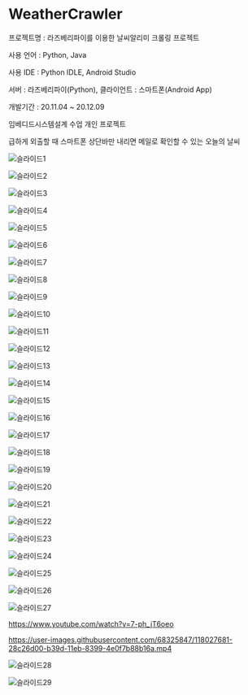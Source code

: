 # WeatherCrawler
프로젝트명 : 라즈베리파이를 이용한 날씨알리미 크롤링 프로젝트

사용 언어 : Python, Java

사용 IDE : Python IDLE, Android Studio

서버 : 라즈베리파이(Python), 클라이언트 : 스마트폰(Android App)

개발기간 : 20.11.04 ~ 20.12.09

임베디드시스템설계 수업 개인 프로젝트

급하게 외출할 때 스마트폰 상단바만 내리면 메일로 확인할 수 있는 오늘의 날씨

![슬라이드1](https://user-images.githubusercontent.com/68325847/118026886-535ff600-b39c-11eb-9648-421ca0f3ec82.PNG)

![슬라이드2](https://user-images.githubusercontent.com/68325847/118026891-54912300-b39c-11eb-9fa2-2d373b07bd52.PNG)

![슬라이드3](https://user-images.githubusercontent.com/68325847/118026892-5529b980-b39c-11eb-8d67-d9967e0f083f.PNG)

![슬라이드4](https://user-images.githubusercontent.com/68325847/118026895-55c25000-b39c-11eb-97ac-b6269b24335e.PNG)

![슬라이드5](https://user-images.githubusercontent.com/68325847/118026898-565ae680-b39c-11eb-9178-786125ae4bc9.PNG)

![슬라이드6](https://user-images.githubusercontent.com/68325847/118026903-56f37d00-b39c-11eb-8801-14317cd81557.PNG)

![슬라이드7](https://user-images.githubusercontent.com/68325847/118026910-578c1380-b39c-11eb-9f0b-011fd1efce3f.PNG)

![슬라이드8](https://user-images.githubusercontent.com/68325847/118026912-5824aa00-b39c-11eb-8f49-5e68e26cc2d8.PNG)

![슬라이드9](https://user-images.githubusercontent.com/68325847/118026915-58bd4080-b39c-11eb-8d02-f7951a29dccd.PNG)

![슬라이드10](https://user-images.githubusercontent.com/68325847/118026918-5955d700-b39c-11eb-91ca-debfddbd6cf1.PNG)

![슬라이드11](https://user-images.githubusercontent.com/68325847/118026919-59ee6d80-b39c-11eb-8eb9-3bfe680666a4.PNG)

![슬라이드12](https://user-images.githubusercontent.com/68325847/118026922-5a870400-b39c-11eb-9cf8-4f45c3e29184.PNG)

![슬라이드13](https://user-images.githubusercontent.com/68325847/118026924-5b1f9a80-b39c-11eb-9bd1-616228ab5553.PNG)

![슬라이드14](https://user-images.githubusercontent.com/68325847/118026925-5bb83100-b39c-11eb-9421-5ab153fe8987.PNG)

![슬라이드15](https://user-images.githubusercontent.com/68325847/118026929-5c50c780-b39c-11eb-8bcd-d21404e4a3f9.PNG)

![슬라이드16](https://user-images.githubusercontent.com/68325847/118026931-5c50c780-b39c-11eb-8b92-c54068fc08e3.PNG)

![슬라이드17](https://user-images.githubusercontent.com/68325847/118026935-5ce95e00-b39c-11eb-81fc-39d56f8199be.PNG)

![슬라이드18](https://user-images.githubusercontent.com/68325847/118026936-5d81f480-b39c-11eb-856f-664064059e57.PNG)

![슬라이드19](https://user-images.githubusercontent.com/68325847/118026939-5e1a8b00-b39c-11eb-97b0-7634cd53e3e1.PNG)

![슬라이드20](https://user-images.githubusercontent.com/68325847/118026944-5eb32180-b39c-11eb-863c-d2fe2d015e11.PNG)

![슬라이드21](https://user-images.githubusercontent.com/68325847/118026950-5fe44e80-b39c-11eb-8cec-a0e92b7bd270.PNG)

![슬라이드22](https://user-images.githubusercontent.com/68325847/118026953-607ce500-b39c-11eb-9db1-011823b5d516.PNG)

![슬라이드23](https://user-images.githubusercontent.com/68325847/118026955-61157b80-b39c-11eb-86b9-51ad4cf8d728.PNG)

![슬라이드24](https://user-images.githubusercontent.com/68325847/118026959-61ae1200-b39c-11eb-9351-2c5008977f52.PNG)

![슬라이드25](https://user-images.githubusercontent.com/68325847/118026964-62df3f00-b39c-11eb-824b-5539b1fa6aa5.PNG)

![슬라이드26](https://user-images.githubusercontent.com/68325847/118026965-62df3f00-b39c-11eb-8ac6-728409e17ac0.PNG)

![슬라이드27](https://user-images.githubusercontent.com/68325847/118026968-6377d580-b39c-11eb-805c-4cdaa779e049.PNG)

https://www.youtube.com/watch?v=7-ph_jT6oeo

https://user-images.githubusercontent.com/68325847/118027681-28c26d00-b39d-11eb-8399-4e0f7b88b16a.mp4

![슬라이드28](https://user-images.githubusercontent.com/68325847/118026969-64106c00-b39c-11eb-948c-2f274f653eeb.PNG)

![슬라이드29](https://user-images.githubusercontent.com/68325847/118026971-64a90280-b39c-11eb-8ca3-d5b51f5130d3.PNG)




